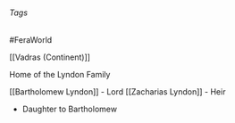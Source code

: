 ###### Tags

#FeraWorld

[[Vadras (Continent)]]

Home of the Lyndon Family

[[Bartholomew Lyndon]] - Lord
[[Zacharias Lyndon]] - Heir
- Daughter to Bartholomew